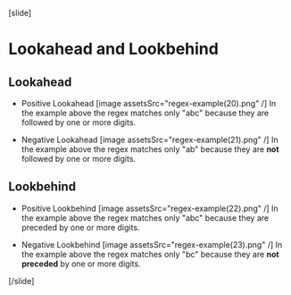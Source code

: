 

[slide]
# Lookahead and Lookbehind

## Lookahead 

- Positive Lookahead
[image assetsSrc="regex-example(20).png" /]
In the example above the regex matches only  "abc" because they are followed by one or more digits.

- Negative Lookahead
[image assetsSrc="regex-example(21).png" /]
In the example above the regex matches only "ab" because they are **not** followed by one or more digits.


## Lookbehind

- Positive Lookbehind
[image assetsSrc="regex-example(22).png" /]
In the example above the regex matches only "abc" because they are preceded by one or more digits.

- Negative Lookbehind
[image assetsSrc="regex-example(23).png" /]
In the example above the regex matches only "bc" because they are **not preceded** by one or more digits.

[/slide]